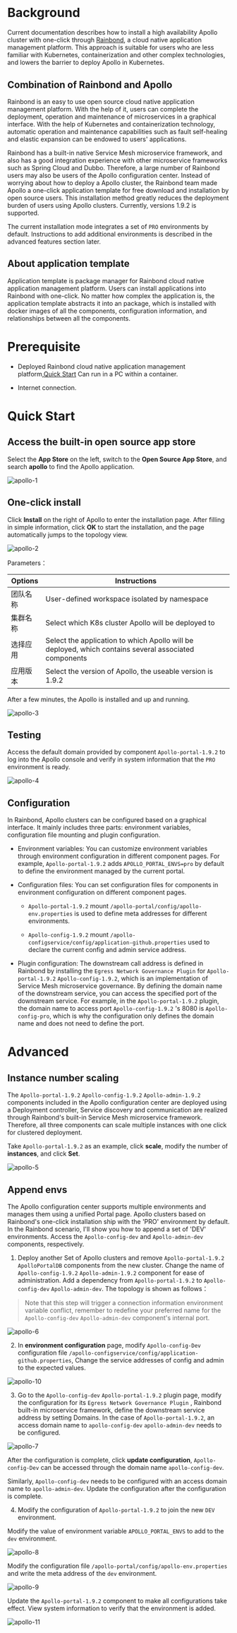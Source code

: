 # &nbsp;



# Background

Current documentation describes how to install a high availability Apollo cluster with one-click through [Rainbond](https://www.rainbond.com/?channel=apollo), a cloud native application management platform. This approach is suitable for users who are less familiar with Kubernetes, containerization and other complex technologies, and lowers the barrier to deploy Apollo in Kubernetes.

## Combination of Rainbond and Apollo

Rainbond is an easy to use open source cloud native application management platform. With the help of it, users can complete the deployment, operation and maintenance of microservices in a graphical interface. With the help of Kubernetes and containerization technology, automatic operation and maintenance capabilities such as fault self-healing and elastic expansion can be endowed to users' applications.

Rainbond has a built-in native Service Mesh microservice framework, and also has a good integration experience with other microservice frameworks such as Spring Cloud and Dubbo. Therefore, a large number of Rainbond users may also be users of the Apollo configuration center. Instead of worrying about how to deploy a Apollo cluster, the Rainbond team made Apollo a one-click application template for free download and installation by open source users. This installation method greatly reduces the deployment burden of users using Apollo clusters. Currently, versions 1.9.2 is supported.

The current installation mode integrates a set of `PRO` environments by default. Instructions to add additional environments is described in the advanced features section later.

## About application template

Application template is package manager for Rainbond cloud native application management platform. Users can install applications into Rainbond with one-click. No matter how complex the application is, the application template abstracts it into an package, which is installed with docker images of all the components, configuration information, and relationships between all the components.


# Prerequisite

- Deployed Rainbond cloud native application management platform,[Quick Start](https://www.rainbond.com/docs/quick-start/quick-install/?channel=apollo) Can run in a PC within a container.

- Internet connection.

# Quick Start

## Access the built-in open source app store

Select the **App Store** on the left, switch to the **Open Source App Store**, and search **apollo** to find the Apollo application.

![apollo-1](https://static.goodrain.com/wechat/apollo/apollo-1.png)

## One-click install

Click **Install** on the right of Apollo to enter the installation page. After filling in simple information, click **OK** to start the installation, and the page automatically jumps to the topology view.

![apollo-2](https://static.goodrain.com/wechat/apollo/apollo-2.png)

Parameters：

| Options  | Instructions                                 |
| ---- | ---------------------------------- |
| 团队名称 | User-defined workspace isolated by namespace                 |
| 集群名称 |  Select which K8s cluster Apollo will be deployed to           |
| 选择应用 | Select the application to which Apollo will be deployed, which contains several associated components |
| 应用版本 | Select the version of Apollo, the useable version is 1.9.2       |

After a few minutes, the Apollo is installed and up and running.


![apollo-3](https://static.goodrain.com/wechat/apollo/apollo-3.png)

## Testing

Access the default domain provided by component `Apollo-portal-1.9.2` to log into the Apollo console and verify in system information that the `PRO` environment is ready.

![apollo-4](https://static.goodrain.com/wechat/apollo/apollo-4.png)

## Configuration

In Rainbond, Apollo clusters can be configured based on a graphical interface. It mainly includes three parts: environment variables, configuration file mounting and plugin configuration.

- Environment variables: You can customize environment variables through environment configuration in different component pages. For example, `Apollo-portal-1.9.2` adds `APOLLO_PORTAL_ENVS=pro` by default to define the environment managed by the current portal.

- Configuration files: You can set configuration files for components in environment configuration on different component pages.
  
  - `Apollo-portal-1.9.2` mount `/apollo-portal/config/apollo-env.properties` is used to define meta addresses for different environments.
  
  - `Apollo-config-1.9.2` mount `/apollo-configservice/config/application-github.properties` used to declare the current config and admin service address.

- Plugin configuration: The downstream call address is defined in Rainbond by installing the `Egress Network Governance Plugin` for `Apollo-portal-1.9.2` `Apollo-config-1.9.2`, which is an implementation of Service Mesh microservice governance. By defining the domain name of the downstream service, you can access the specified port of the downstream service. For example, in the `Apollo-portal-1.9.2` plugin, the domain name to access port `Apollo-config-1.9.2` 's 8080 is `Apollo-config-pro`, which is why the configuration only defines the domain name and does not need to define the port.

# Advanced

## Instance number scaling

The `Apollo-portal-1.9.2` `Apollo-config-1.9.2` `Apollo-admin-1.9.2` components included in the Apollo configuration center are deployed using a Deployment controller, Service discovery and communication are realized through Rainbond's built-in Service Mesh microservice framework. Therefore, all three components can scale multiple instances with one click for clustered deployment.

Take `Apollo-portal-1.9.2` as an example, click **scale**, modify the number of **instances**, and click **Set**.

![apollo-5](https://static.goodrain.com/wechat/apollo/apollo-5.png)

## Append envs

The Apollo configuration center supports multiple environments and manages them using a unified Portal page. Apollo clusters based on Rainbond's one-click installation ship with the 'PRO' environment by default. In the Rainbond scenario, I'll show you how to append a set of 'DEV' environments. Access the `Apollo-config-dev` and `Apollo-admin-dev` components, respectively.

1. Deploy another Set of Apollo clusters and remove `Apollo-portal-1.9.2` `ApolloPortalDB` components from the new cluster. Change the name of `Apollo-config-1.9.2` `Apollo-admin-1.9.2` component for ease of administration. Add a dependency from   `Apollo-portal-1.9.2` to `Apollo-config-dev` `Apollo-admin-dev`. The topology is shown as follows：

> Note that this step will trigger a connection information environment variable conflict, remember to redefine your preferred name for the `Apollo-config-dev` `Apollo-admin-dev` component's internal port.

![apollo-6](https://static.goodrain.com/wechat/apollo/apollo-6.png)

2. In **environment configuration** page, modify `Apollo-config-Dev` configuration file `/apollo-configservice/config/application-github.properties`, Change the service addresses of config and admin to the expected values.

![apollo-10](https://static.goodrain.com/wechat/apollo/apollo-10.png)

3. Go to the `Apollo-config-dev` `Apollo-portal-1.9.2` plugin page, modify the configuration for its `Egress Network Governance Plugin` , Rainbond built-in microservice framework, define the downstream service address by setting Domains. In the case of `Apollo-portal-1.9.2`, an access domain name to `apollo-config-dev` `apollo-admin-dev` needs to be configured.

![apollo-7](https://static.goodrain.com/wechat/apollo/apollo-7.png)

After the configuration is complete, click **update configuration**, `Apollo-config-Dev` can be accessed through the domain name `apollo-config-dev`.

Similarly, `Apollo-config-dev` needs to be configured with an access domain name to `apollo-admin-dev`. Update the configuration after the configuration is complete.

4. Modify the configuration of `Apollo-portal-1.9.2` to join the new `DEV` environment.

Modify the value of environment variable `APOLLO_PORTAL_ENVS` to add to the `dev` environment.

![apollo-8](https://static.goodrain.com/wechat/apollo/apollo-8.png)

Modify the configuration file `/apollo-portal/config/apollo-env.properties` and write the meta address of the `dev` environment.

![apollo-9](https://static.goodrain.com/wechat/apollo/apollo-9.png)

Update the `Apollo-portal-1.9.2` component to make all configurations take effect. View system information to verify that the environment is added.

![apollo-11](https://static.goodrain.com/wechat/apollo/apollo-11.png)
